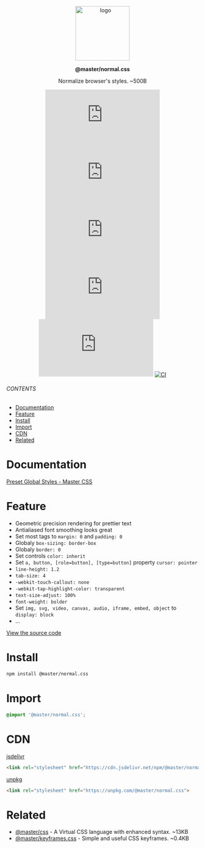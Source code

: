 <br><br>
<div align="center">

<p align="center">
    <img src="https://raw.githubusercontent.com/master-co/package/document/images/logo-and-text.svg" alt="logo" width="142">
</p>
<p align="center">
    <b><!-- name -->@master/normal.css<!----></b>
</p>
<p align="center"><!-- package.description -->Normalize browser's styles. ~500B<!----></p>
<p align="center">
<!-- badges.map((badge) => `\n[![${badge.alt}](${badge.src})](${badge.href})`).join('&nbsp;')-->

[![MIT License](https://flat.badgen.net/github/license/master-co/normal.css?color=yellow)](https://github.com/master-co/css/blob/main/LICENSE)
[![Latest Release](https://flat.badgen.net/npm/v/@master/normal.css?icon=npm&label&color=yellow)](https://www.npmjs.com/package/@master/normal.css)
[![Bundle Size](https://flat.badgen.net/bundlephobia/minzip/@master/normal.css?icon=packagephobia&label&color=yellow)](https://bundlephobia.com/package/@master/normal.css 'gzip bundle size (including dependencies)')
[![Package Size](https://flat.badgen.net/badgesize/brotli/https://cdn.jsdelivr.net/npm/@master/normal.css?icon=jsdelivr&label&color=yellow)](https://unpkg.com/@master/normal.css 'brotli package size (without dependencies)')
[![Github](https://flat.badgen.net/badge/icon/master-co%2Fnormal.css?icon=github&label&color=yellow)](https://github.com/master-co/normal.css)
[![CI](https://flat.badgen.net/github/status/master-co/normal.css/main/ci/circleci?icon=circleci)](https://circleci.com/gh/master-co/workflows/normal.css/tree/main)
<!-- -->
</p>
</div>

###### CONTENTS

- [Documentation](#documentation)
- [Feature](#feature)
- [Install](#install)
- [Import](#import)
- [CDN](#cdn)
- [Related](#related)

# Documentation
[Preset Global Styles - Master CSS](https://docs.master.co/css/preset-global-styles)

# Feature
- Geometric precision rendering for prettier text
- Antialiased font smoothing looks great
- Set most tags to `margin: 0` and `padding: 0`
- Globaly `box-sizing: border-box`
- Globaly `border: 0`
- Set controls `color: inherit`
- Set `a, button, [role=button], [type=button]` property `cursor: pointer`
- `line-height: 1.2`
- `tab-size: 4`
- `-webkit-touch-callout: none`
- `-webkit-tap-highlight-color: transparent`
- `text-size-adjust: 100%`
- `font-weight: bolder`
- Set `img, svg, video, canvas, audio, iframe, embed, object` to `display: block`
- ...

[View the source code](https://github.com/master-co/normal.css/blob/main/src/index.scss)

# Install
```sh
npm install @master/normal.css
```

# Import
```css
@import '@master/normal.css';
```

# CDN

[jsdelivr](https://www.jsdelivr.com/package/npm/@master/normal.css)
```html
<link rel="stylesheet" href="https://cdn.jsdelivr.net/npm/@master/normal.css">
```
[unpkg](https://unpkg.com/@master/normal.css)
```html
<link rel="stylesheet" href="https://unpkg.com/@master/normal.css">
```

# Related
- [@master/css](https://github.com/master-co/css) - A Virtual CSS language with enhanced syntax. ~13KB
- [@master/keyframes.css](https://github.com/master-co/keyframes.css) - Simple and useful CSS keyframes. ~0.4KB